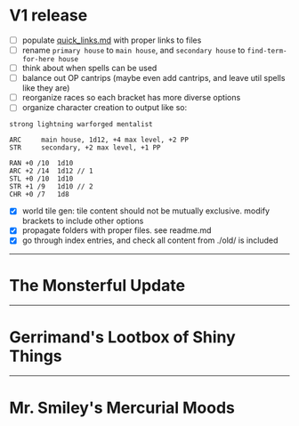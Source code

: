 # V1 release

- [ ] populate [quick_links.md](./quick_links.md) with proper links to files  
- [ ] rename `primary house` to `main house`, and `secondary house` to `find-term-for-here house`
- [ ] think about when spells can be used
- [ ] balance out OP cantrips (maybe even add cantrips, and leave util spells like they are)
- [ ] reorganize races so each bracket has more diverse options
- [ ] organize character creation to output like so:
```
strong lightning warforged mentalist

ARC     main house, 1d12, +4 max level, +2 PP
STR     secondary, +2 max level, +1 PP

RAN +0 /10  1d10
ARC +2 /14  1d12 // 1
STL +0 /10  1d10
STR +1 /9   1d10 // 2
CHR +0 /7   1d8
```

- [x] world tile gen: tile content should not be mutually exclusive. modify brackets to include other options
- [x] propagate folders with proper files. see readme.md
- [x] go through index entries, and check all content from ./old/ is included

---

# The Monsterful Update

---

# Gerrimand's Lootbox of Shiny Things

---

# Mr. Smiley's Mercurial Moods